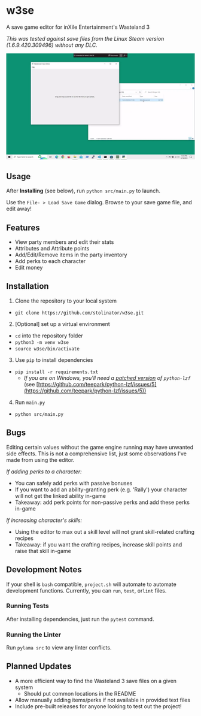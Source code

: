 # w3se

A save game editor for inXile Entertainment's Wasteland 3

*This was tested against save files from the Linux Steam version (1.6.9.420.309496) without any DLC.*

![](media/demo.webp)

## Usage

After **Installing** (see below), run `python src/main.py` to launch.

Use the `File- > Load Save Game` dialog. Browse to your save game file, and edit away!


## Features

- View party members and edit their stats
- Attributes and Attribute points
- Add/Edit/Remove items in the party inventory
- Add perks to each character
- Edit money


## Installation

1. Clone the repository to your local system
  - `git clone https://github.com/stolinator/w3se.git`
2. [Optional] set up a virtual environment
  - `cd` into the repository folder
  - `python3 -m venv w3se`
  - `source w3se/bin/activate`
3. Use `pip` to install dependencies
  - `pip install -r requirements.txt`
      * *If you are on Windows, you'll need a [patched version](https://www.lfd.uci.edu/~gohlke/pythonlibs/#python-lzf) of `python-lzf`* (see [https://github.com/teepark/python-lzf/issues/5](https://github.com/teepark/python-lzf/issues/5))
4. Run `main.py`
  - `python src/main.py`

## Bugs

Editing certain values without the game engine running may have unwanted side effects. This is
not a comprehensive list, just some observations I've made from using the editor.

*If adding perks to a character:*
  - You can safely add perks with passive bonuses
  - If you want to add an ability-granting perk (e.g. 'Rally') your character will not get the linked ability in-game
  - Takeaway: add perk points for non-passive perks and add these perks in-game

*If increasing character's skills:*
  - Using the editor to max out a skill level will not grant skill-related crafting recipes
  - Takeaway: if you want the crafting recipes, increase skill points and raise that skill in-game

## Development Notes

If your shell is `bash` compatible, `project.sh` will automate
to automate development functions. Currently, you can `run`, `test`, or`lint`
files.

### Running Tests

After installing dependencies, just run the `pytest` command.

### Running the Linter

Run `pylama src` to view any linter conflicts.

## Planned Updates

- A more efficient way to find the Wasteland 3 save files on a given system
  - Should put common locations in the README
- Allow manually adding items/perks if not available in provided text files
- Include pre-built releases for anyone looking to test out the project!
